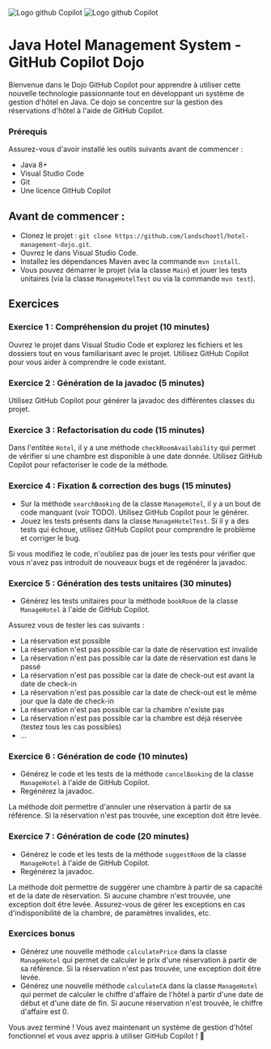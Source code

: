 ![Logo github Copilot](https://miro.medium.com/v2/resize:fit:100/0*oRRpMJ9XqkRnYLhW.png)
![Logo github Copilot](https://miro.medium.com/v2/resize:fit:180/1*_PxenCnInwfF8Syr0D4UaA.png)

# Java Hotel Management System - GitHub Copilot Dojo
Bienvenue dans le Dojo GitHub Copilot pour apprendre à utiliser cette nouvelle technologie passionnante tout en développant un système de gestion d'hôtel en Java. Ce dojo se concentre sur la gestion des réservations d'hôtel à l'aide de GitHub Copilot.

### Prérequis
Assurez-vous d'avoir installé les outils suivants avant de commencer :

* Java 8+
* Visual Studio Code
* Git
* Une licence GitHub Copilot

## Avant de commencer :
* Clonez le projet : `git clone https://github.com/landschootl/hotel-management-dojo.git`.
* Ouvrez le dans Visual Studio Code.
* Installez les dépendances Maven avec la commande `mvn install`.
* Vous pouvez démarrer le projet (via la classe `Main`) et jouer les tests unitaires (via la classe `ManageHotelTest` ou via la commande `mvn test`).

## Exercices

### Exercice 1 : Compréhension du projet (10 minutes)
Ouvrez le projet dans Visual Studio Code et explorez les fichiers et les dossiers tout en vous familiarisant avec le projet.
Utilisez GitHub Copilot pour vous aider à comprendre le code existant.

### Exercice 2 : Génération de la javadoc (5 minutes)
Utilisez GitHub Copilot pour générer la javadoc des différentes classes du projet.

### Exercice 3 : Refactorisation du code (15 minutes)
Dans l'entitée `Hotel`, il y a une méthode `checkRoomAvailability` qui permet de vérifier si une chambre est disponible à une date donnée. Utilisez GitHub Copilot pour refactoriser le code de la méthode.

### Exercice 4 : Fixation & correction des bugs (15 minutes)
* Sur la méthode `searchBooking` de la classe `ManageHotel`, il y a un bout de code manquant (voir TODO). Utilisez GitHub Copilot pour le générer.
* Jouez les tests présents dans la classe `ManageHotelTest`. Si il y a des tests qui échoue, utilisez GitHub Copilot pour comprendre le problème et corriger le bug.

Si vous modifiez le code, n'oubliez pas de jouer les tests pour vérifier que vous n'avez pas introduit de nouveaux bugs et de regénérer la javadoc.

### Exercice 5 : Génération des tests unitaires (30 minutes)
* Générez les tests unitaires pour la méthode `bookRoom` de la classe `ManageHotel` à l'aide de GitHub Copilot. 
 
Assurez vous de tester les cas suivants :
* La réservation est possible
* La réservation n'est pas possible car la date de réservation est invalide
* La réservation n'est pas possible car la date de réservation est dans le passé
* La réservation n'est pas possible car la date de check-out est avant la date de check-in
* La réservation n'est pas possible car la date de check-out est le même jour que la date de check-in
* La réservation n'est pas possible car la chambre n'existe pas
* La réservation n'est pas possible car la chambre est déjà réservée (testez tous les cas possibles)
* ...

### Exercice 6 : Génération de code (10 minutes)
* Générez le code et les tests de la méthode `cancelBooking` de la classe `ManageHotel` à l'aide de GitHub Copilot.
* Regénérez la javadoc.

La méthode doit permettre d'annuler une réservation à partir de sa référence. Si la réservation n'est pas trouvée, une exception doit être levée.

### Exercice 7 : Génération de code (20 minutes)
* Générez le code et les tests de la méthode `suggestRoom` de la classe `ManageHotel` à l'aide de GitHub Copilot.
* Regénérez la javadoc.

La méthode doit permettre de suggérer une chambre à partir de sa capacité et de la date de réservation. Si aucune chambre n'est trouvée, une exception doit être levée.
Assurez-vous de gérer les exceptions en cas d'indisponibilité de la chambre, de paramètres invalides, etc.

### Exercices bonus
* Générez une nouvelle méthode `calculatePrice` dans la classe `ManageHotel` qui permet de calculer le prix d'une réservation à partir de sa référence. Si la réservation n'est pas trouvée, une exception doit être levée.
* Générez une nouvelle méthode `calculateCA` dans la classe `ManageHotel` qui permet de calculer le chiffre d'affaire de l'hôtel à partir d'une date de début et d'une date de fin. Si aucune réservation n'est trouvée, le chiffre d'affaire est 0.

Vous avez terminé ! Vous avez maintenant un système de gestion d'hôtel fonctionnel et vous avez appris à utiliser GitHub Copilot ! 🚀